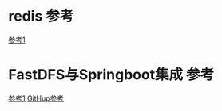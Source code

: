 # redis 参考
[参考1](https://www.cnblogs.com/superfj/p/9232482.html,"CRUD")
# FastDFS与Springboot集成 参考
[参考1](https://blog.csdn.net/xyang81/article/details/52850667，"FastDFS与Springboot集成")
[GitHup参考](https://github.com/tobato/FastDFS_Client)
